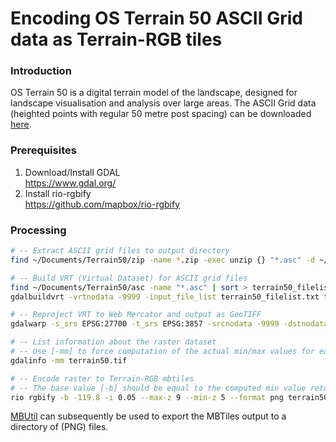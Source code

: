 # Encoding OS Terrain 50 ASCII Grid data as Terrain-RGB tiles

### Introduction
OS Terrain 50 is a digital terrain model of the landscape, designed for landscape visualisation and analysis over large
areas. The ASCII Grid data (heighted points with regular 50 metre post spacing) can be downloaded [here](https://www.ordnancesurvey.co.uk/business-and-government/products/terrain-50.html).

### Prerequisites
1) Download/Install GDAL<br>https://www.gdal.org/
2) Install rio-rgbify<br>https://github.com/mapbox/rio-rgbify

### Processing
```sh
# -- Extract ASCII grid files to output directory
find ~/Documents/Terrain50/zip -name *.zip -exec unzip {} "*.asc" -d ~/Documents/Terrain50/asc \;

# -- Build VRT (Virtual Dataset) for ASCII grid files
find ~/Documents/Terrain50/asc -name "*.asc" | sort > terrain50_filelist.txt
gdalbuildvrt -vrtnodata -9999 -input_file_list terrain50_filelist.txt terrain50.vrt

# -- Reproject VRT to Web Mercator and output as GeoTIFF
gdalwarp -s_srs EPSG:27700 -t_srs EPSG:3857 -srcnodata -9999 -dstnodata 0 terrain50.vrt terrain50.tif

# -- List information about the raster dataset
# -- Use [-mm] to force computation of the actual min/max values for each band 
gdalinfo -mm terrain50.tif

# -- Encode raster to Terrain-RGB mbtiles
# -- The base value [-b] should be equal to the computed min value returned from the gdalinfo command
rio rgbify -b -119.8 -i 0.05 --max-z 9 --min-z 5 --format png terrain50.tif terrain50.mbtiles
```

[MBUtil](https://github.com/mapbox/mbutil) can subsequently be used to export the MBTiles output to a directory of (PNG) files.

